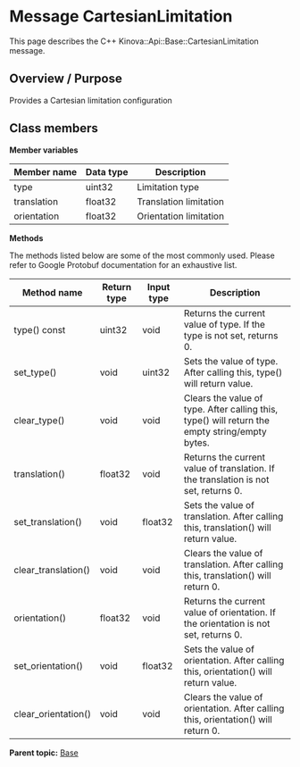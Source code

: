 # Message CartesianLimitation

This page describes the C++ Kinova::Api::Base::CartesianLimitation message.

## Overview / Purpose

Provides a Cartesian limitation configuration

## Class members

 **Member variables** 

|Member name|Data type|Description|
|-----------|---------|-----------|
|type|uint32|Limitation type|
|translation|float32|Translation limitation|
|orientation|float32|Orientation limitation|

 **Methods** 

The methods listed below are some of the most commonly used. Please refer to Google Protobuf documentation for an exhaustive list.

|Method name|Return type|Input type|Description|
|-----------|-----------|----------|-----------|
|type\(\) const|uint32|void|Returns the current value of type. If the type is not set, returns 0.|
|set\_type\(\)|void|uint32|Sets the value of type. After calling this, type\(\) will return value.|
|clear\_type\(\)|void|void|Clears the value of type. After calling this, type\(\) will return the empty string/empty bytes.|
|translation\(\)|float32|void|Returns the current value of translation. If the translation is not set, returns 0.|
|set\_translation\(\)|void|float32|Sets the value of translation. After calling this, translation\(\) will return value.|
|clear\_translation\(\)|void|void|Clears the value of translation. After calling this, translation\(\) will return 0.|
|orientation\(\)|float32|void|Returns the current value of orientation. If the orientation is not set, returns 0.|
|set\_orientation\(\)|void|float32|Sets the value of orientation. After calling this, orientation\(\) will return value.|
|clear\_orientation\(\)|void|void|Clears the value of orientation. After calling this, orientation\(\) will return 0.|

**Parent topic:** [Base](../references/summary_Base.md)

